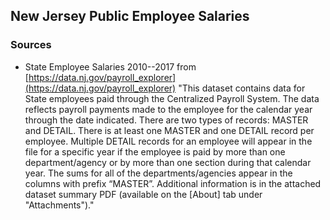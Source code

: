 ## New Jersey Public Employee Salaries

### Sources

* State Employee Salaries 2010--2017 from [https://data.nj.gov/payroll_explorer](https://data.nj.gov/payroll_explorer)
    "This dataset contains data for State employees paid through the Centralized Payroll System. The data reflects payroll payments made to the employee for the calendar year through the date indicated. There are two types of records: MASTER and DETAIL. There is at least one MASTER and one DETAIL record per employee. Multiple DETAIL records for an employee will appear in the file for a specific year if the employee is paid by more than one department/agency or by more than one section during that calendar year. The sums for all of the departments/agencies appear in the columns with prefix “MASTER”. Additional information is in the attached dataset summary PDF (available on the [About] tab under "Attachments")."
